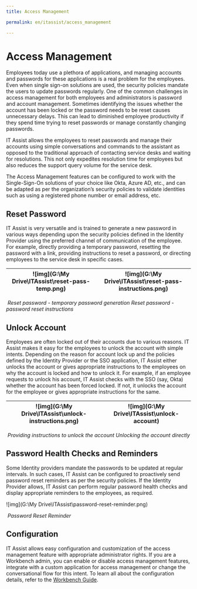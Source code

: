```yaml
---
title: Access Management

permalink: en/itassist/access_management

---
```


# Access Management

Employees today use a plethora of applications, and managing accounts and passwords for these applications is a real problem for the employees. Even when single sign-on solutions are used, the security policies mandate the users to update passwords regularly. One of the common challenges in access management for both employees and administrators is password and account management. Sometimes identifying the issues whether the account has been locked or the password needs to be reset causes unnecessary delays. This can lead to diminished employee productivity if they spend time trying to reset passwords or manage constantly changing passwords. 

IT Assist allows the employees to reset passwords and manage their accounts using simple conversations and commands to the assistant as opposed to the traditional approach of contacting service desks and waiting for resolutions. This not only expedites resolution time for employees but also reduces the support query volume for the service desk.

The Access Management features can be configured to work with the Single-Sign-On solutions of your choice like Okta, Azure AD, etc., and can be adapted as per the organization’s security policies to validate identities such as using a registered phone number or email address, etc.

## Reset Password

IT Assist is very versatile and is trained to generate a new password in various ways depending upon the security policies defined in the Identity Provider using the preferred channel of communication of the employee. For example, directly providing a temporary password, resetting the password with a link, providing instructions to reset a password, or directing employees to the service desk in specific cases.

| ![img](G:\My Drive\ITAssist\reset-pass-temp.png) | ![img](G:\My Drive\ITAssist\reset-pass-instructions.png) |
| :----------------------------------------------: | :------------------------------------------------------: |

​	*Reset password - temporary password generation 				Reset password - password reset instructions* 

## Unlock Account

Employees are often locked out of their accounts due to various reasons. IT Assist makes it easy for the employees to unlock the account with simple intents. Depending on the reason for account lock up and the policies defined by the Identity Provider or the SSO application, IT Assist either unlocks the account or gives appropriate instructions to the employees on why the account is locked and how to unlock it. For example, if an employee requests to unlock his account, IT Assist checks with the SSO (say, Okta) whether the account has been forced locked. If not, it unlocks the account for the employee or gives appropriate instructions for the same. 

| ![img](G:\My Drive\ITAssist\unlock-instructions.png) | ![img](G:\My Drive\ITAssist\unlock-account) |
| ---------------------------------------------------- | ------------------------------------------- |

​		*Providing instructions to unlock the account                        		Unlocking the account directly*

## Password Health Checks and Reminders

Some Identity providers mandate the passwords to be updated at regular intervals. In such cases, IT Assist can be configured to proactively send password reset reminders as per the security policies. If the Identity Provider allows, IT Assist can perform regular password health checks and display appropriate reminders to the employees, as required.

![img](G:\My Drive\ITAssist\password-reset-reminder.png)

​																	*Password Reset Reminder*

## Configuration

IT Assist allows easy configuration and customization of the access management feature with appropriate administrator rights. If you are a Workbench admin, you can enable or disable access management features, integrate with a custom application for access management or change the conversational flow for this intent. To learn all about the configuration details, refer to the [Workbench Guide](https://docs.google.com/document/d/1O_NP0HgupKwLae216EHm5madwR-Xk2dO/edit#heading=h.282jqzshhbih).